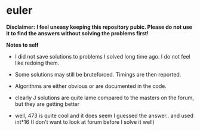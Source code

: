 # euler
**Disclaimer:** 
**I feel uneasy keeping this repository pubic. Please do not use it to find the answers without solving the problems first!**

**Notes to self**

* I did not save solutions to problems I solved long time ago. I do not feel like redoing them.

* Some solutions may still be bruteforced. Timings are then reported.  

* Algorithms are either obvious or are documented in the code. 

* clearly J solutions are quite lame compared to the masters on the forum, but they are getting better 

* well, 473 is quite cool and it does seem I guessed the answer.. and used int\*16
  (I don't want to look at forum before I solve it well)

